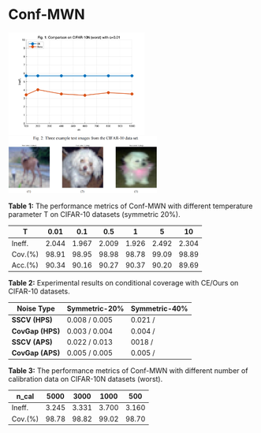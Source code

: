 # Conf-MWN

<img src="https://github.com/yingliu0617/Conf-MWN/raw/main/cifar10n_m.png" width="55%">

<img src="https://github.com/yingliu0617/Conf-MWN/raw/main/test_example.png" width="60%">


**Table 1:** The performance metrics of Conf-MWN with different temperature parameter T on CIFAR-10 datasets (symmetric 20%).

| T | 0.01 | 0.1 | 0.5 | 1 | 5 | 10 |
|------------|----------|----------|----------|----------|----------|----------|
| Ineff.  | 2.044     | 1.967    | 2.009    | 1.926     | 2.492    | 2.304     |
| Cov.(%)  | 98.91     | 98.95    | 98.98    | 98.78     | 99.09     | 98.89    |
| Acc.(%)   | 90.34     | 90.16     | 90.27     | 90.37     | 90.20     | 89.69     |


**Table 2:** Experimental results on conditional coverage with CE/Ours on CIFAR-10 datasets.

| Noise Type       | Symmetric-20%       | Symmetric-40%       |
|------------------|---------------------|---------------------|
| **SSCV (HPS)**   |   0.008 / 0.005  |  0.021 /  |    
| **CovGap (HPS)** |   0.003 / 0.004   |  0.004 /   |     
| **SSCV (APS)**   |   0.022 / 0.013   |  0018 /   | 
| **CovGap (APS)** |   0.005 / 0.005  |  0.005 /   |  


**Table 3:** The performance metrics of Conf-MWN with different number of calibration data on CIFAR-10N datasets (worst).

| n_cal |5000 | 3000 | 1000 | 500 |
|------------|----------|----------|----------|----------|
| Ineff.  | 3.245     | 3.331    | 3.700    | 3.160     |
| Cov.(%)  | 98.78     | 98.82    | 99.02    | 98.70     | 
